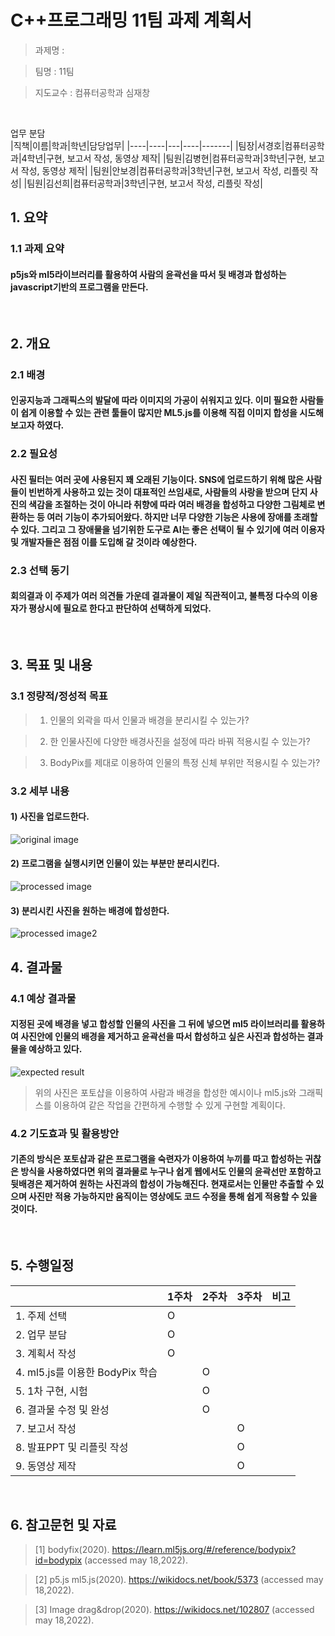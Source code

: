 # C++프로그래밍 11팀 과제 계획서

>과제명 : 

>팀명 : 11팀

>지도교수 : 컴퓨터공학과 심재창
<br/>

업무 분담   
|직책|이름|학과|학년|담당업무|
|----|----|---|----|-------|
|팀장|서경호|컴퓨터공학과|4학년|구현, 보고서 작성, 동영상 제작|
|팀원|김병현|컴퓨터공학과|3학년|구현, 보고서 작성, 동영상 제작|
|팀원|안보경|컴퓨터공학과|3학년|구현, 보고서 작성, 리플릿 작성|
|팀원|김선희|컴퓨터공학과|3학년|구현, 보고서 작성, 리플릿 작성|


## 1. 요약

### 1.1 과제 요약

#### p5js와 ml5라이브러리를 활용하여 사람의 윤곽선을 따서 뒷 배경과 합성하는 javascript기반의 프로그램을 만든다.
<br/>

## 2. 개요

### 2.1 배경

#### 인공지능과 그래픽스의 발달에 따라 이미지의 가공이 쉬워지고 있다. 이미 필요한 사람들이 쉽게 이용할 수 있는 관련 툴들이 많지만 ML5.js를 이용해 직접 이미지 합성을 시도해보고자 하였다.

### 2.2 필요성

#### 사진 필터는 여러 곳에 사용된지 꽤 오래된 기능이다. SNS에 업로드하기 위해 많은 사람들이 빈번하게 사용하고 있는 것이 대표적인 쓰임새로, 사람들의 사랑을 받으며 단지 사진의 색감을 조절하는 것이 아니라 취향에 따라 여러 배경을 합성하고 다양한 그림체로 변환하는 등 여러 기능이 추가되어왔다. 하지만 너무 다양한 기능은 사용에 장애를 초래할 수 있다. 그리고 그 장애물을 넘기위한 도구로 AI는 좋은 선택이 될 수 있기에 여러 이용자 및 개발자들은 점점 이를 도입해 갈 것이라 예상한다.

### 2.3 선택 동기

#### 회의결과 이 주제가 여러 의견들 가운데 결과물이 제일 직관적이고, 불특정 다수의 이용자가 평상시에 필요로 한다고 판단하여 선택하게 되었다.
<br/>

## 3. 목표 및 내용

### 3.1 정량적/정성적 목표

>1) 인물의 외곽을 따서 인물과 배경을 분리시킬 수 있는가?

>2) 한 인물사진에 다양한 배경사진을 설정에 따라 바꿔 적용시킬 수 있는가?

>3) BodyPix를 제대로 이용하여 인물의 특정 신체 부위만 적용시킬 수 있는가?

### 3.2 세부 내용

#### 1) 사진을 업로드한다.
![original image](https://upload.wikimedia.org/wikipedia/commons/thumb/0/09/Harriet_Tubman_c1868-69_%28cropped%29.jpg/220px-Harriet_Tubman_c1868-69_%28cropped%29.jpg)  

#### 2) 프로그램을 실행시키면 인물이 있는 부분만 분리시킨다.
![processed image](https://user-images.githubusercontent.com/50915637/168789131-62db32e8-6ac6-4748-96b7-7181ba453123.PNG)

#### 3) 분리시킨 사진을 원하는 배경에 합성한다.
![processed image2](https://user-images.githubusercontent.com/50915637/168790405-71876bb7-dd02-4fe6-ba14-d1d46aaad387.png)
<br/>

## 4. 결과물

### 4.1 예상 결과물

#### 지정된 곳에 배경을 넣고 합성할 인물의 사진을 그 뒤에 넣으면 ml5 라이브러리를 활용하여 사진안에 인물의 배경을 제거하고 윤곽선을 따서 합성하고 싶은 사진과 합성하는 결과물을 예상하고 있다.

![expected result](https://blog.kakaocdn.net/dn/cAvoaZ/btqugEtGcEE/XW6qr2etS6zM0fni9xHcA1/img.png)
> 위의 사진은 포토샵을 이용하여 사람과 배경을 합성한 예시이나 ml5.js와 그래픽스를 이용하여 같은 작업을 간편하게 수행할 수 있게 구현할 계획이다.

### 4.2 기도효과 및 활용방안

#### 기존의 방식은 포토샵과 같은 프로그램을 숙련자가 이용하여 누끼를 따고 합성하는 귀찮은 방식을 사용하였다면 위의 결과물로 누구나 쉽게 웹에서도 인물의 윤곽선만 포함하고 뒷배경은 제거하여 원하는 사진과의 합성이 가능해진다. 현재로서는 인물만 추출할 수 있으며 사진만 적용 가능하지만 움직이는 영상에도 코드 수정을 통해 쉽게 적용할 수 있을 것이다.
<br/>

## 5. 수행일정

|                              |1주차|2주차|3주차|비고|
|------------------------------|-----|----|-----|----|
|1. 주제 선택                   |  O  |    |     |    |
|2. 업무 분담                   |  O  |    |     |    |
|3. 계획서 작성                 |  O  |    |     |    |
|4. ml5.js를 이용한 BodyPix 학습|     |  O  |    |    |
|5. 1차 구현, 시험              |     |  O  |    |    |
|6. 결과물 수정 및 완성          |    |  O  |     |    |
|7. 보고서 작성                 |     |     | O  |    |
|8. 발표PPT 및 리플릿 작성       |     |    |  O  |    |
|9. 동영상 제작                 |     |     |  O  |    |
<br/>

## 6. 참고문헌 및 자료

> [1] bodyfix(2020). https://learn.ml5js.org/#/reference/bodypix?id=bodypix (accessed may 18,2022).

> [2]  p5.js ml5.js(2020). https://wikidocs.net/book/5373 (accessed may 18,2022).

> [3] Image drag&drop(2020). https://wikidocs.net/102807 (accessed may 18,2022).

